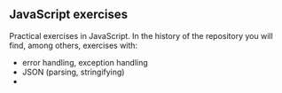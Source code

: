 ## **JavaScript exercises**


Practical exercises in JavaScript. In the history of the repository you will find, among others, exercises with: 

- error handling, exception handling
- JSON (parsing, stringifying)
- 
